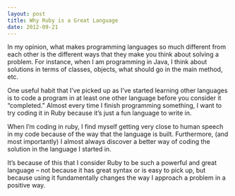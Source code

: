 ```yaml
---
layout: post
title: Why Ruby is a Great Language
date: 2012-09-21
---
```


In my opinion, what makes programming languages so much different from each other is the different ways that they make you think about solving a problem. For instance, when I am programming in Java, I think about solutions in terms of classes, objects, what should go in the main method, etc.

One useful habit that I’ve picked up as I’ve started learning other languages is to code a program in at least one other language before you consider it “completed.” Almost every time I finish programming something, I want to try coding it in Ruby because it’s just a fun language to write in.

When I’m coding in ruby, I find myself getting very close to human speech in my code because of the way that the language is built. Furthermore, (and most importantly) I almost always discover a better way of coding the solution in the language I started in.

It’s because of this that I consider Ruby to be such a powerful and great language – not because it has great syntax or is easy to pick up, but because using it fundamentally changes the way I approach a problem in a positive way.